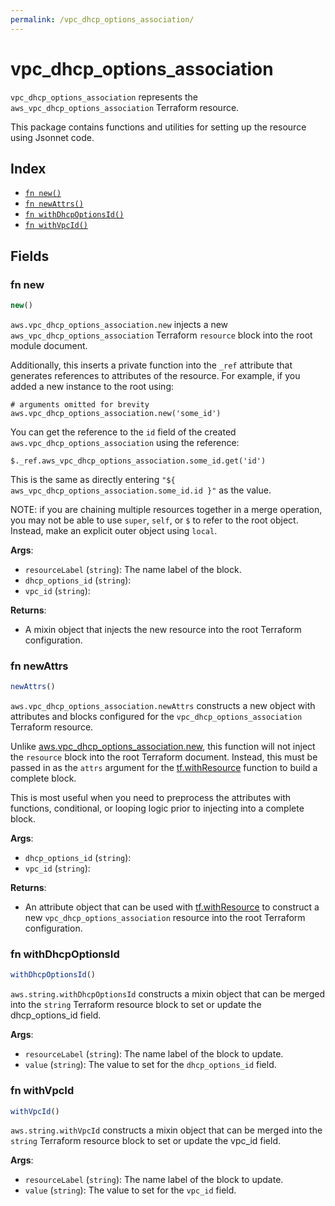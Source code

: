 ```yaml
---
permalink: /vpc_dhcp_options_association/
---
```


# vpc_dhcp_options_association

`vpc_dhcp_options_association` represents the `aws_vpc_dhcp_options_association` Terraform resource.



This package contains functions and utilities for setting up the resource using Jsonnet code.


## Index

* [`fn new()`](#fn-new)
* [`fn newAttrs()`](#fn-newattrs)
* [`fn withDhcpOptionsId()`](#fn-withdhcpoptionsid)
* [`fn withVpcId()`](#fn-withvpcid)

## Fields

### fn new

```ts
new()
```


`aws.vpc_dhcp_options_association.new` injects a new `aws_vpc_dhcp_options_association` Terraform `resource`
block into the root module document.

Additionally, this inserts a private function into the `_ref` attribute that generates references to attributes of the
resource. For example, if you added a new instance to the root using:

    # arguments omitted for brevity
    aws.vpc_dhcp_options_association.new('some_id')

You can get the reference to the `id` field of the created `aws.vpc_dhcp_options_association` using the reference:

    $._ref.aws_vpc_dhcp_options_association.some_id.get('id')

This is the same as directly entering `"${ aws_vpc_dhcp_options_association.some_id.id }"` as the value.

NOTE: if you are chaining multiple resources together in a merge operation, you may not be able to use `super`, `self`,
or `$` to refer to the root object. Instead, make an explicit outer object using `local`.

**Args**:
  - `resourceLabel` (`string`): The name label of the block.
  - `dhcp_options_id` (`string`): 
  - `vpc_id` (`string`): 

**Returns**:
- A mixin object that injects the new resource into the root Terraform configuration.


### fn newAttrs

```ts
newAttrs()
```


`aws.vpc_dhcp_options_association.newAttrs` constructs a new object with attributes and blocks configured for the `vpc_dhcp_options_association`
Terraform resource.

Unlike [aws.vpc_dhcp_options_association.new](#fn-new), this function will not inject the `resource`
block into the root Terraform document. Instead, this must be passed in as the `attrs` argument for the
[tf.withResource](https://github.com/tf-libsonnet/core/tree/main/docs#fn-withresource) function to build a complete block.

This is most useful when you need to preprocess the attributes with functions, conditional, or looping logic prior to
injecting into a complete block.

**Args**:
  - `dhcp_options_id` (`string`): 
  - `vpc_id` (`string`): 

**Returns**:
  - An attribute object that can be used with [tf.withResource](https://github.com/tf-libsonnet/core/tree/main/docs#fn-withresource) to construct a new `vpc_dhcp_options_association` resource into the root Terraform configuration.


### fn withDhcpOptionsId

```ts
withDhcpOptionsId()
```

`aws.string.withDhcpOptionsId` constructs a mixin object that can be merged into the `string`
Terraform resource block to set or update the dhcp_options_id field.



**Args**:
  - `resourceLabel` (`string`): The name label of the block to update.
  - `value` (`string`): The value to set for the `dhcp_options_id` field.


### fn withVpcId

```ts
withVpcId()
```

`aws.string.withVpcId` constructs a mixin object that can be merged into the `string`
Terraform resource block to set or update the vpc_id field.



**Args**:
  - `resourceLabel` (`string`): The name label of the block to update.
  - `value` (`string`): The value to set for the `vpc_id` field.
